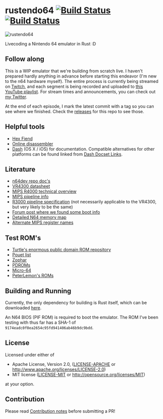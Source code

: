 # rustendo64 [![Build Status](https://travis-ci.org/yupferris/rustendo64.svg?branch=master)](https://travis-ci.org/yupferris/rustendo64) [![Build Status](https://ci.appveyor.com/api/projects/status/owjloq84v91147nd/branch/master?svg=true)](https://ci.appveyor.com/project/yupferris/rustendo64/branch/master)

![rustendo64](Rustendo-64.png)

Livecoding a Nintendo 64 emulator in Rust :D

## Follow along
This is a WIP emulator that we're building from scratch live. I haven't prepared hardly anything in advance before starting this endeavor (I'm new to the n64 hardware myself). The entire process is currently being streamed on [Twitch](http://www.twitch.tv/ferrisstreamsstuff), and each segment is being recorded and uploaded to [this YouTube playlist](https://www.youtube.com/playlist?list=PL-sXmdrqqYYcznDg4xwAJWQgNL2gRray2). For stream times and announcements, you can check out [my Twitter](https://twitter.com/ferristweetsnow).

At the end of each episode, I mark the latest commit with a tag so you can see where we finished. Check the [releases](https://github.com/yupferris/rustendo64/releases) for this repo to see those.

## Helpful tools
- [Hex Fiend](http://ridiculousfish.com/hexfiend/)
- [Online disassembler](https://www.onlinedisassembler.com/odaweb/)
- [Dash](https://kapeli.com/dash) (OS X / iOS) for documentation. Compatible alternatives for other platforms can be found linked from [Dash Docset Links](https://kapeli.com/docset_links).

## Literature
- [n64dev repo doc's](https://github.com/mikeryan/n64dev/tree/master/docs)
- [VR4300 datasheet](http://datasheets.chipdb.org/NEC/Vr-Series/Vr43xx/U10504EJ7V0UMJ1.pdf)
- [MIPS R4000 technical overview](https://www.hotchips.org/wp-content/uploads/hc_archives/hc03/2_Mon/HC3.S1/HC3.1.2.pdf)
- [MIPS pipeline info](http://www.ece.ucsb.edu/~strukov/ece154aFall2013/viewgraphs/pipelinedMIPS.pdf)
- [R3000 pipeline specification](https://www.researchgate.net/publication/2643911_Pipeline_Specification_of_a_MIPS_R3000_CPU) (not necessarily applicable to the VR4300, but very likely to be the same)
- [Forum post where we found some boot info](http://www.emutalk.net/threads/53938-N64-tech-documentation)
- [Detailed N64 memory map](http://infrid.com/rcp64/docfiles/n64maps.txt)
- [Alternate MIPS register names](http://www.cs.umd.edu/class/sum2003/cmsc311/Notes/Mips/altReg.html)

## Test ROM's
* [Turtle's enormous public domain ROM repository](https://github.com/vgturtle127/N64-PD-ROMS)
* [Pouet list](http://www.pouet.net/prodlist.php?platform[0]=Nintendo+64&page=1)
* [Zophar](http://www.zophar.net/pdroms/n64.html)
* [PDROMs](http://pdroms.de/news/nintendo64/)
* [Micro-64](http://micro-64.com/features/aafeatures.shtml)
* [PeterLemon's ROMs](https://github.com/PeterLemon/N64)

## Building and Running
Currently, the only dependency for building is Rust itself, which can be downloaded [here](https://www.rust-lang.org/downloads.html).

An N64 BIOS (PIF ROM) is required to boot the emulator. The ROM I've been testing with thus far has a SHA-1 of `9174eadc0f0ea2654c95fd941406ab46b9dc9bdd`.

## License

Licensed under either of

 * Apache License, Version 2.0, ([LICENSE-APACHE](LICENSE-APACHE) or http://www.apache.org/licenses/LICENSE-2.0)
 * MIT license ([LICENSE-MIT](LICENSE-MIT) or http://opensource.org/licenses/MIT)

at your option.

## Contribution

Please read [Contribution notes](CONTRIBUTING.md) before submitting a PR!
